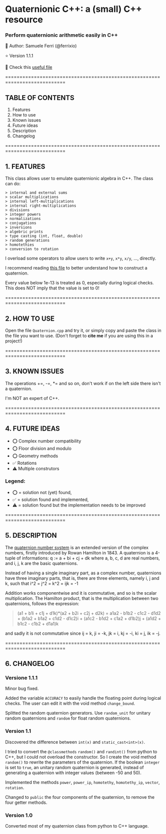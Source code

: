 # Quaternionic C++: a (small) C++ resource
### Perform quaternionic arithmetic easily in C++

:dragon: Author: Samuele Ferri (@ferrixio)

:star: Version 1.1.1

📜 Check this [useful file](https://github.com/ferrixio/Quaternionic-beasts/blob/main/Documentations/How%20to%20assemble%20a%20quaternion.md)

===========================================================================

## TABLE OF CONTENTS 

1. Features
2. How to use
3. Known issues
4. Future ideas
5. Description
6. Changelog

===========================================================================

## 1. FEATURES

This class allows user to emulate quaternionic algebra in C++. The class can do:

	> internal and external sums
	> scalar multiplications
	> internal left-multiplications
	> internal right-multiplications
	> divisions
	> integer powers
	> normalizations
	> conjugations
	> inversions
	> algebric prints
	> type casting (int, float, double)
	> random generations
	> homotethies
	> conversion to rotation

I overload some operators to allow users to write `x+y`, `x*y`, `x/y`, ..., directly.

I recommend reading [this file](https://github.com/ferrixio/Quaternionic-beasts/blob/main/Documentations/How%20to%20assemble%20a%20quaternion.md) to better understand how to construct a quaternion.

Every value below 1e-13 is treated as 0, especially during logical checks. This does NOT imply that the value is set to 0!

===========================================================================

## 2. HOW TO USE

Open the file `Quaternion.cpp` and try it, or simply copy and paste the class in the file you want to use. (Don't forget to __cite me__ if you are using this in a project!)

===========================================================================

## 3. KNOWN ISSUES

The operations +=, -=, *= and so on, don't work if on the left side there isn't a quaternion.

I'm NOT an expert of C++.

===========================================================================

## 4. FUTURE IDEAS

+ :o: Complex number compatibility
+ :o: Floor division and modulo
+ :o: Geometry methods
+ :white_check_mark: Rotations
+ :warning: Multiple construtors

### Legend:
+ :o: = solution not (yet) found,
+ :white_check_mark: = solution found and implemented,
+ :warning: = solution found but the implementation needs to be improved

===========================================================================

## 5. DESCRIPTION

The [quaternion number system](https://en.wikipedia.org/wiki/Quaternion) is an extended version of the complex numbers, firstly introduced by Rowan Hamilton in 1843. A quaternion is a 4-tuple of informations:
	q := a + bi + cj + dk
where a, b, c, d are real numbers, and i, j, k are the basic quaternions.

Instead of having a single imaginary part, as a complex number, quaternions have three imaginary parts, that is, there are three elements, namely i, j and k, such that
	i^2 = j^2 = k^2 = ijk = -1

Addition works componentwise and it is commutative, and so is the scalar multiplication.
The Hamilton product, that is the multiplication between two quaternions, follows the expression:

 > (a1 + b1i + c1j + d1k)*(a2 + b2i + c2j + d2k) = 
	a1a2 - b1b2 - c1c2 - d1d2
	+ (b1a2 + b1a2 + c1d2 - d1c2)i
	+ (a1c2 - b1d2 + c1a2 + d1b2)j
	+ (a1d2 + b1c2 - c1b2 + d1a1)k

and sadly it is not commutative since ij = k, ji = -k, jk = i, kj = -i, ki = j, ik = -j.

===========================================================================

## 6. CHANGELOG

### Versione 1.1.1
Minor bug fixed.

Added the variable `ACCURACY` to easily handle the floating point during logical checks. The user can edit it with the void method `change_bound`.

Splitted the random quaternion generators. Use `random_unit` for unitary random quaternions and `random` for float random quaternions.

### Version 1.1
Discovered the difference between `int(x)` and `static_cast<int>(x)`.

I tried to convert the `@classmethods` `random()` and `randint()` from python to C++, but I could not overload the constructor. So I create the void method `random()` to rewrite the parameters of the quaternion. If the boolean `integer` is set to `true`, an unitary random quaternion is generated, instead of generating a quaternion with integer values (between -50 and 50).

Implemented the methods `power`, `power_ip`, `homotethy`, `homotethy_ip`, `vector`, `rotation`.

Changed to `public` the four components of the quaternion, to remove the four getter methods. 

### Version 1.0
Converted most of my quaternion class from python to C++ language.
